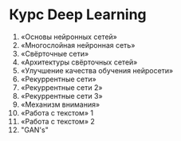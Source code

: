 # Курс Deep Learning

1. «Основы нейронных сетей»
2. «Многослойная нейронная сеть»
3. «Свёрточные сети»
4. «Архитектуры свёрточных сетей»
5. «Улучшение качества обучения нейросети»
6. «Рекуррентные сети»
7. «Рекуррентные сети 2»
8. «Рекуррентные сети 3»
9. «Механизм внимания»
10. «Работа с текстом» 1
11. «Работа с текстом» 2
12. "GAN's"
